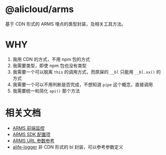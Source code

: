 @alicloud/arms
===

基于 CDN 形式的 ARMS 埋点的类型封装，及相关工具方法。

# WHY

1. 我用 CDN 的方式，不用 npm 包的方式
2. 我需要类型，即使 npm 包也没有类型
3. 我需要一个可以脱离 `this` 的调用方式，而原屎的 `__bl` 只能用 `__bl.xx()` 的方式
4. 我需要一个可以不用判断是否完成，不想知道 `pipe` 这个概念，直接调用
5. 我需要统一和简化 `api()` 那个方法

# 相关文档

* [ARMS 前端监控](https://yuque.antfin-inc.com/retcode/arms-retcode/readme)
* [ARMS SDK 配置项](https://yuque.antfin-inc.com/retcode/arms-retcode/ug62q7)
* [ARMS URL 参数参考](https://yuque.antfin-inc.com/retcode/arms-retcode/urlreference)
* [alife-logger] 非 CDN 形式的 bl 封装，可以参考参数定义

[alife-logger]: https://www.npmjs.com/package/alife-logger
